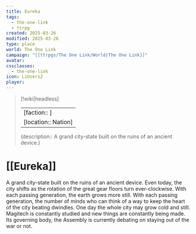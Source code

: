 ```yaml
---
title: Eureka
tags:
  - the-one-link
  - ttrpg
created: 2025-03-26
modified: 2025-03-26
type: place
world: The One Link
campaign: "[[ttrpgs/The One Link/World|The One Link]]"
avatar: 
cssclasses:
  - the-one-link
icon: LiUsers2
player:
---
```


> [!wiki|headless]
> 
> |               |
> | ------------- |
> | [faction:: ] |
> | [location:: Nation] |
>
> (description:: A grand city-state built on the ruins of an ancient device.)

# [[Eureka]]

A grand city-state built on the ruins of an ancient device. Even today, the city shifts as the rotation of the great gear floors turn ever-clockwise. With each passing generation, the earth grows more still. With each passing generation, the number of minds who can think of a way to keep the heart of the city beating dwindles. One day the whole city may grow cold and still. Magitech is constantly studied and new things are constantly being made. Its governing body, the Assembly is currently debating on staying out of the war or not.
